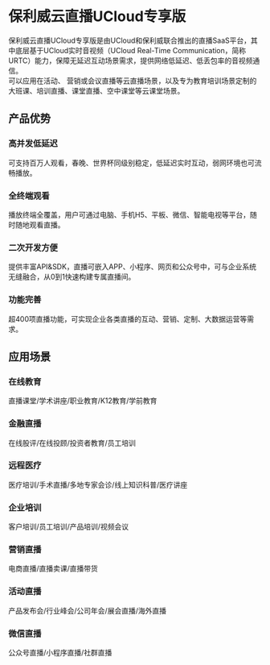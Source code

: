 # 保利威云直播UCloud专享版

保利威云直播UCloud专享版是由UCloud和保利威联合推出的直播SaaS平台，其中底层基于UCloud实时音视频（UCloud Real-Time Communication，简称URTC）能力，保障无延迟互动场景需求，提供网络低延迟、低丢包率的音视频通信。    
可以应用在活动、 营销或会议直播等云直播场景，以及专为教育培训场景定制的大班课、培训直播、课堂直播、空中课堂等云课堂场景。

## 产品优势

### 高并发低延迟
可支持百万人观看，春晚、世界杯同级别稳定，低延迟实时互动，弱网环境也可流畅播放。

### 全终端观看
播放终端全覆盖，用户可通过电脑、手机H5、平板、微信、智能电视等平台，随时随地观看直播。

### 二次开发方便
提供丰富API&SDK，直播可嵌入APP、小程序、网页和公众号中，可与企业系统无缝融合，从0到1快速构建专属直播间。

### 功能完善
超400项直播功能，可实现企业各类直播的互动、营销、定制、大数据运营等需求。

## 应用场景

### 在线教育
直播课堂/学术讲座/职业教育/K12教育/学前教育

### 金融直播
在线股评/在线投顾/投资者教育/员工培训

### 远程医疗
医疗培训/手术直播/多地专家会诊/线上知识科普/医疗讲座

### 企业培训
客户培训/员工培训/产品培训/视频会议

### 营销直播
电商直播/直播卖课/直播带货

### 活动直播
产品发布会/行业峰会/公司年会/展会直播/海外直播

### 微信直播
公众号直播/小程序直播/社群直播

